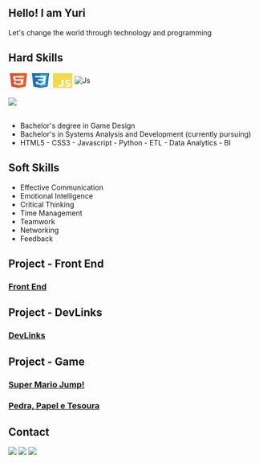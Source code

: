 



<h2>Hello! I am Yuri</h2>
<p>Let's change the world through technology and programming</p>

<h2>Hard Skills</h2>

<div style="display: inline_block">
    <img align="center" alt="HTML" height="30" width="40" src="https://raw.githubusercontent.com/devicons/devicon/master/icons/html5/html5-original.svg">
    <img align="center" alt="CSS" height="30" width="40" src="https://raw.githubusercontent.com/devicons/devicon/master/icons/css3/css3-original.svg">
    <img align="center" alt="Js" height="30" width="40" src="https://raw.githubusercontent.com/devicons/devicon/master/icons/javascript/javascript-plain.svg">
    <img align="center" alt="Js" height="30" width="40" src="https://icons8.com.br/icon/13441/python">
</div>
<br>
<div style="display: inline_block">

<a href="https://github.com/yygermuts/convoychat">
  <img height=200 align="center" src="https://github-readme-stats.vercel.app/api/top-langs?username=yygermuts&layout=compact&langs_count=8&card_width=320&&theme=dark" />
</a>

</div>
<br>
<ul>
   <li>Bachelor's degree in Game Design</li>
   <li>Bachelor's in Systems Analysis and Development (currently pursuing)</li>
   <li>HTML5 - CSS3 - Javascript - Python - ETL - Data Analytics - BI</li>
   
   
   
</ul>
   <h2>Soft Skills</h2>
   <ul>
   <li>Effective Communication</li>
   <li>Emotional Intelligence</li>
   <li>Critical Thinking</li>
   <li>Time Management</li>
   <li>Teamwork</li>
   <li>Networking</li>
   <li>Feedback</li>
</ul>

<div>
   <h2>Project - Front End</h2>
   <h3><a target="_blank" href = "https://yygermuts.github.io/FrontEndProject1/">Front End</a></h3> 
   <h2>Project - DevLinks</h2>
  <h3><a target="_blank" href = "https://yygermuts.github.io/new_dev_links/">DevLinks</a></h3>
   <h2>Project - Game</h2>
   <h3><a target="_blank" href = "https://yygermuts.github.io/super-mario-jump/"> Super Mario Jump!</a></h3>
   <h3><a target="_blank" href = "https://yygermuts.github.io/pedra-papel-tesoura/">Pedra, Papel e Tesoura</a></h3>
</div>




##
<h2>Contact</h2>
<div> 
    <a href = "mailto:yygermuts@gmail.com"><img src="https://img.shields.io/badge/-Gmail-%23333?style=for-the-badge&logo=gmail&logoColor=white" target="_blank"></a>
    <a href="https://www.linkedin.com/in/yuri-germuts-souza-368744b0/" target="_blank"><img src="https://img.shields.io/badge/-LinkedIn-%230077B5?style=for-the-badge&logo=linkedin&logoColor=white" target="_blank"></a> 
    <a href="https://wa.me/5519982840728?text=Ol%C3%A1%21+Seja+bem-vindo.+Me+envie+a+sua+mensagem+que+em+breve+entrarei+em+contato."> <img src="https://img.shields.io/badge/WhatsApp-25D366?style=for-the-badge&logo=whatsapp&logoColor=white" target="_blank"</a> 

   
</div>


